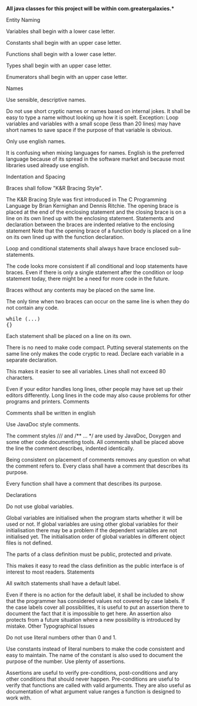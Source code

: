 <b> All java classes for this project will be within com.greatergalaxies.* </b>

Entity Naming

Variables shall begin with a lower case letter.

Constants shall begin with an upper case letter.

Functions shall begin with a lower case letter.

Types shall begin with an upper case letter.

Enumerators shall begin with an upper case letter.

Names

Use sensible, descriptive names.

Do not use short cryptic names or names based on internal jokes. It shall be easy to type a name without looking up how it is spelt.
Exception: Loop variables and variables with a small scope (less than 20 lines) may have short names to save space if the purpose of that variable is obvious.

Only use english names.

It is confusing when mixing languages for names. English is the preferred language because of its spread in the software market and because most libraries used already use english.

Indentation and Spacing

Braces shall follow "K&R Bracing Style".

The K&R Bracing Style was first introduced in The C Programming Language by Brian Kernighan and Dennis Ritchie.
The opening brace is placed at the end of the enclosing statement and the closing brace is on a line on its own lined up with the enclosing statement. Statements and declaration between the braces are indented relative to the enclosing statement Note that the opening brace of a function body is placed on a line on its own lined up with the function declaration.

Loop and conditional statements shall always have brace enclosed sub-statements.

The code looks more consistent if all conditional and loop statements have braces.
Even if there is only a single statement after the condition or loop statement today, there might be a need for more code in the future.

Braces without any contents may be placed on the same line.

The only time when two braces can occur on the same line is when they do not contain any code.
<pre>while (...)
{}</pre>
Each statement shall be placed on a line on its own.

There is no need to make code compact. Putting several statements on the same line only makes the code cryptic to read.
Declare each variable in a separate declaration.

This makes it easier to see all variables.
Lines shall not exceed 80 characters.

Even if your editor handles long lines, other people may have set up their editors differently. Long lines in the code may also cause problems for other programs and printers.
Comments

Comments shall be written in english

Use JavaDoc style comments.

The comment styles /// and /** ... */ are used by JavaDoc, Doxygen and some other code documenting tools.
All comments shall be placed above the line the comment describes, indented identically.

Being consistent on placement of comments removes any question on what the comment refers to.
Every class shall have a comment that describes its purpose.

Every function shall have a comment that describes its purpose.

Declarations

Do not use global variables.

Global variables are initialised when the program starts whether it will be used or not.
If global variables are using other global variables for their initialisation there may be a problem if the dependent variables are not initialised yet. The initialisation order of global variables in different object files is not defined.

The parts of a class definition must be public, protected and private.

This makes it easy to read the class definition as the public interface is of interest to most readers.
Statements

All switch statements shall have a default label.

Even if there is no action for the default label, it shall be included to show that the programmer has considered values not covered by case labels. If the case labels cover all possibilities, it is useful to put an assertion there to document the fact that it is impossible to get here. An assertion also protects from a future situation where a new possibility is introduced by mistake.
Other Typographical Issues

Do not use literal numbers other than 0 and 1.

Use constants instead of literal numbers to make the code consistent and easy to maintain. The name of the constant is also used to document the purpose of the number.
Use plenty of assertions.

Assertions are useful to verify pre-conditions, post-conditions and any other conditions that should never happen. Pre-conditions are useful to verify that functions are called with valid arguments. They are also useful as documentation of what argument value ranges a function is designed to work with.